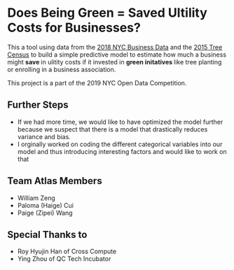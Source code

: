 # Does Being Green = Saved Ultility Costs for Businesses?
This a tool using data from the [2018 NYC Business Data](https://data.cityofnewyork.us/City-Government/Value-of-Energy-Cost-Savings-Program-Savings-for-B/ukdt-xm28) and the [2015 Tree Census](https://data.cityofnewyork.us/Environment/2015-Street-Tree-Census-Tree-Data/pi5s-9p35) to build a simple predictive model to estimate how much a business might <b> save </b> in ulitity costs  if it invested in <b> green initatives </b> like tree planting or enrolling in a business association.

This project is a part of the 2019 NYC Open Data Competition. 

## Further Steps
- If we had more time, we would like to have optimized the model further because we suspect that there is a model that drastically reduces variance and bias.
- I orginally worked on coding the different categorical variables into our model and thus introducing interesting factors and would like to work on that

## Team Atlas Members
- William Zeng
- Paloma (Haige) Cui
- Paige (Zipei) Wang

## Special Thanks to
- Roy Hyujin Han of Cross Compute
- Ying Zhou of QC Tech Incubator
